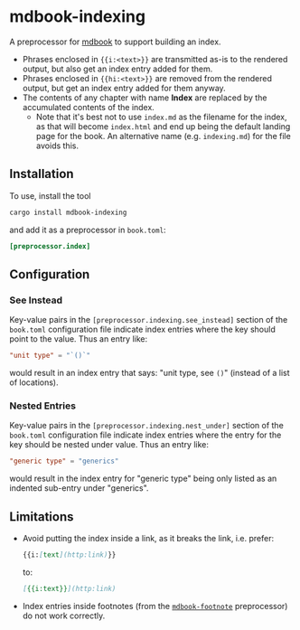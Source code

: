 # mdbook-indexing

A preprocessor for [mdbook](https://github.com/rust-lang/mdBook) to support building an index.

- Phrases enclosed in `{{i:<text>}}` are transmitted as-is to the rendered output, but also get an index entry added for
  them.
- Phrases enclosed in `{{hi:<text>}}` are removed from the rendered output, but get an index entry added for them
  anyway.
- The contents of any chapter with name **Index** are replaced by the accumulated contents of the index.
   - Note that it's best not to use `index.md` as the filename for the index, as that will become `index.html` and
     end up being the default landing page for the book.  An alternative name (e.g. `indexing.md`) for the file avoids
     this.

## Installation

To use, install the tool

```sh
cargo install mdbook-indexing
```

and add it as a preprocessor in `book.toml`:

```toml
[preprocessor.index]
```

## Configuration

### See Instead

Key-value pairs in the `[preprocessor.indexing.see_instead]` section of the `book.toml` configuration file indicate index
entries where the key should point to the value.  Thus an entry like:

```toml
"unit type" = "`()`"
```

would result in an index entry that says: "unit type, see `()`" (instead of a list of locations).

### Nested Entries

Key-value pairs in the `[preprocessor.indexing.nest_under]` section of the `book.toml` configuration file indicate index
entries where the entry for the key should be nested under value.  Thus an entry like:

```toml
"generic type" = "generics"
```

would result in the index entry for "generic type" being only listed as an indented sub-entry under "generics".

## Limitations

- Avoid putting the index inside a link, as it breaks the link, i.e. prefer:
    ```md
    {{i:[text](http:link)}}
    ```
  to:
    ```md
    [{{i:text}}](http:link)
    ```
- Index entries inside footnotes (from the [`mdbook-footnote`](https://crates.io/crates/mdbook-footnote) preprocessor)
  do not work correctly.
